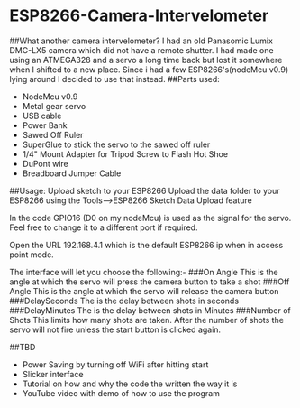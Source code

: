 # ESP8266-Camera-Intervelometer

##What another camera intervelometer?
  I had an old Panasomic Lumix DMC-LX5 camera which did not have a remote shutter. I had made one using an ATMEGA328 and a servo a long time back but lost it somewhere when I shifted to a new place. Since i had a few ESP8266's(nodeMcu v0.9) lying around I decided to use that instead.
##Parts used:
  - NodeMcu v0.9
  - Metal gear servo
  - USB cable
  - Power Bank
  - Sawed Off Ruler
  - SuperGlue to stick the servo to the sawed off ruler
  - 1/4" Mount Adapter for Tripod Screw to Flash Hot Shoe
  - DuPont wire
  - Breadboard Jumper Cable
  
##Usage:
  Upload sketch to your ESP8266
  Upload the data folder to your ESP8266 using the Tools-->ESP8266 Sketch Data Upload feature
  
  In the code GPIO16 (D0 on my nodeMcu) is used as the signal for the servo. Feel free to change it to a different port if required.
  
  Open the URL 192.168.4.1 which is the default ESP8266 ip when in access point mode. 
  
  The interface will let you choose the following:-
  ###On Angle
    This is the angle at which the servo will press the camera button to take a shot
  ###Off Angle
    This is the angle at which the servo will release the camera button
  ###DelaySeconds
    The is the delay between shots in seconds
  ###DelayMinutes
    The is the delay between shots in Minutes
  ###Number of Shots
    This limits how many shots are taken. After the number of shots the servo will not fire unless the start button is clicked again.
    
##TBD
  - Power Saving by turning off WiFi after hitting start
  - Slicker interface
  - Tutorial on how and why the code the written the way it is
  - YouTube video with demo of how to use the program
